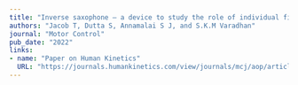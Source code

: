 ```yaml
---
title: "Inverse saxophone – a device to study the role of individual finger perturbations on grasp stability"
authors: "Jacob T, Dutta S, Annamalai S J, and S.K.M Varadhan"
journal: "Motor Control"
pub_date: "2022"
links:
- name: "Paper on Human Kinetics"
  URL: "https://journals.humankinetics.com/view/journals/mcj/aop/article-10.1123-mc.2022-0098/article-10.1123-mc.2022-0098.xml"
---
```



